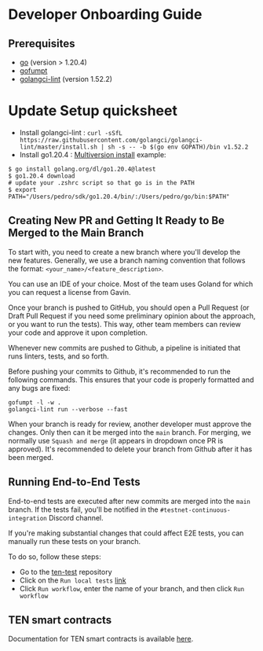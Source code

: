 # Developer Onboarding Guide

## Prerequisites
- [go](https://go.dev/doc/install) (version > 1.20.4)
- [gofumpt](https://github.com/mvdan/gofumpt)
- [golangci-lint](https://golangci-lint.run/) (version 1.52.2)

# Update Setup quicksheet
- Install golangci-lint :
  `curl -sSfL https://raw.githubusercontent.com/golangci/golangci-lint/master/install.sh | sh -s -- -b $(go env GOPATH)/bin v1.52.2`
- Install go1.20.4 : 
  [Multiversion install](https://go.dev/doc/manage-install) example:
```
$ go install golang.org/dl/go1.20.4@latest
$ go1.20.4 download
# update your .zshrc script so that go is in the PATH
$ export PATH="/Users/pedro/sdk/go1.20.4/bin/:/Users/pedro/go/bin:$PATH"

```

## Creating New PR and Getting It Ready to Be Merged to the Main Branch

To start with, you need to create a new branch where you'll develop the new features. Generally, we use a branch naming convention that follows the format:  `<your_name>/<feature_description>`.

You can use an IDE of your choice. Most of the team uses Goland for which you can request a license from Gavin.

Once your branch is pushed to GitHub, you should open a Pull Request (or Draft Pull Request if you  need some preliminary opinion about the approach, or you want to run the tests). This way, other team members can review your code and approve it upon completion.

Whenever new commits are pushed to Github, a pipeline is initiated that runs linters, tests, and so forth.

Before pushing your commits to Github, it's recommended to run the following commands. This ensures that your code is properly formatted and any bugs are fixed:

```
gofumpt -l -w .
golangci-lint run --verbose --fast
```

When your branch is ready for review, another developer must approve the changes. Only then can it be merged into the `main` branch. For merging, we normally use `Squash and merge` (it appears in dropdown once PR is approved).
It's recommended to delete your branch from Github after it has been merged.

## Running End-to-End Tests

End-to-end tests are executed after new commits are merged into the `main` branch. If the tests fail, you'll be notified in the `#testnet-continuous-integration` Discord channel.

If you're making substantial changes that could affect E2E tests, you can manually run these tests on your branch.

To do so, follow these steps:

- Go to the [ten-test](https://github.com/ten-protocol/ten-test/actions) repository
- Click on the `Run local tests` [link](https://github.com/ten-protocol/ten-test/actions/workflows/run_local_tests.yml)
- Click `Run workflow`, enter the name of your branch, and then click `Run workflow`

## TEN smart contracts

Documentation for TEN smart contracts is available [here](https://github.com/ten-protocol/go-ten/blob/main/contracts/README.md).